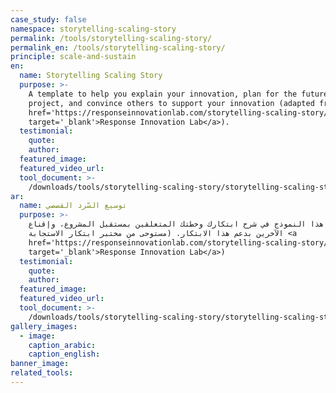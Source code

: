 ```yaml
---
case_study: false
namespace: storytelling-scaling-story
permalink: /tools/storytelling-scaling-story/
permalink_en: /tools/storytelling-scaling-story/
principle: scale-and-sustain
en:
  name: Storytelling Scaling Story
  purpose: >-
    A template to help you explain your innovation, plan for the future of the
    project, and convince others to support your innovation (adapted from the <a
    href='https://responseinnovationlab.com/storytelling-scaling-story/'
    target='_blank'>Response Innovation Lab</a>).
  testimonial:
    quote:
    author:
  featured_image:
  featured_video_url:
  tool_document: >-
    /downloads/tools/storytelling-scaling-story/storytelling-scaling-story-en.pdf
ar:
  name: توسيع السّرد القصصي
  purpose: >-
    يساعد هذا النموذج في شرح ابتكارك وخطتك المتعلقين بمستقبل المشروع، وإقناع
    الآخرين بدعم هذا الابتكار. (مستوحى من مختبر ابتكار الاستجابة <a
    href='https://responseinnovationlab.com/storytelling-scaling-story/'
    target='_blank'>Response Innovation Lab</a>)
  testimonial:
    quote:
    author:
  featured_image:
  featured_video_url:
  tool_document: >-
    /downloads/tools/storytelling-scaling-story/storytelling-scaling-story-en.pdf
gallery_images:
  - image:
    caption_arabic:
    caption_english:
banner_image:
related_tools:
---
```


